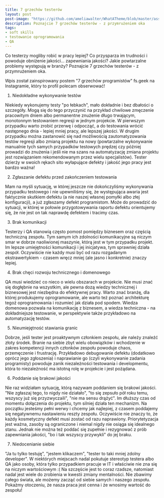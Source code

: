 ```yaml
---
title: 7 grzechów testerów
layout: post
post-image: "https://github.com/ameliawalter/WhatATheme/blob/master/assets/images/7%20grzech%C3%B3w%20.png?raw=true"
description: Poznajcie 7 grzechów testerów - z przymrużeniem oka
tags:
- soft skills
- testowanie oprogramowania
- QA
---
```


Co testerzy mogliby robić w pracy lepiej? Co przysparza im trudności i powoduje obniżenie jakości... zapewniania jakości? Jakie powtarzalne problemy występują w branży? Poznajcie 7 grzechów testerów - z przymrużeniem oka.

Wpis został zainspirowany postem "7 grzechów programistów" fs.geek na Instagramie, który to profil polecam obserwować!

1. Niedokładne wykonywanie testów

  Niekiedy wykonujemy testy "po łebkach", mało dokładnie i bez dbałości o szczegóły. Mogą się do tego przyczynić na przykład chwilowe zmęczenie pracowitym dniem albo permanentne znużenie długo trwającym, monotonnym       testowaniem regresji w jednym projekcie. W pierwszym przypadku warto zrobić przerwę i odpocząć, a do testowania wrócić następnego dnia - lepiej mniej pracy, ale lepszej jakości. W drugim przypadku można zastanowić się nad możliwością zautomatyzowania testów regresji albo zmianą projektu na nowy (powtarzalne wykonywanie manualnie tych samych przypadków testowych prędzej czy później prowadzi do znużenia i jeśli nie ma szans na automatyzację zmiana projektu jest rozwiązaniem rekomendowanym przez wielu specjalistów). Tester dzierży w swoich rękach sito wyłapujące defekty i jakość jego pracy jest bardzo ważna!

2. Zgłaszanie defektu przed zakończeniem testowania

  Mam na myśli sytuację, w której jeszcze nie dokończyliśmy wykonywania przypadku testowego i nie upewniliśmy się, że występująca awaria jest faktycznie skutkiem defektu (a nie naszej własnej pomyłki albo złej konfiguracji), a już zgłaszamy defekt programistom. Może do prowadzić do sytuacji, w której w połowie przygotowywania raportu defektu orientujemy się, że nie jest on tak naprawdę defektem i tracimy czas.

3. Brak komunikacji

  Testerzy i QA stanowią często pomost pomiędzy biznesem oraz częścią techniczną zespołu. Tym samym ich zdolności komunikacyjne są niczym smar w dobrze naoliwionej maszynie, którą jest w tym przypadku projekt. Im lepsze umiejętności komunikacji i jej inicjatywa, tym sprawniej działa zespół. Oczywiście nie każdy musi być od razu rozgadanym ekstrawertykiem - czasem wręcz mniej (ale jasno i konkretnie) znaczy lepiej.

4. Brak chęci rozwoju technicznego i domenowego

  QA musi wiedzieć co nieco o wielu obszarach w projekcie. Nie musi znać się dogłębnie na wszystkim, ale pewna dozą wiedzy technicznej i biznesowej jest niezbędna do efektywnej pracy. Warto znać branżę, dla której produkujemy oprogramowanie, ale warto też poznać architekturę tegoż oprogramowania i rozumieć jak działa pod spodem. Wiedza domenowa pozwala na komunikację z biznesem, a wiedza techniczna - na dokładniejsze testowanie, w perspektywie także przykładowo na automatyzację testów.

5. Nieumiejętność stawiania granic

  Dobrze, jeśli tester jest proaktywnym członkiem zespołu, ale należy znaleźć złoty środek. Branie na siebie zbyt wielu obowiązków i wchodzenie w zakres kompetencji innych członków zespołu powoduje chaos, przemęczenie i frustrację. Przykładowo debugowanie defektu (dodatkowo oprócz jego zgłoszenia) i naprawianie go (czyli wykonywanie zadania programisty) powoduje zanik niezależności testowania i developmentu, która to niezależność ma istotną rolę w projekcie i jest pożądana.

6. Poddanie się brakowi jakości

  Nie raz widziałam sytuację, którą nazywam poddaniem się brakowi jakości. "Nie zgłaszaj tego, to nigdy nie działało", "to się zepsuło pół roku temu, wszyscy już się przyzwyczaili", "nie ma sensu drążyć". Im dłuższy czas od momentu dołączenia do projektu, tym silniej działa ten mechanizm. Na początku jesteśmy pełni werwy i chcemy jak najlepiej, z czasem poddajemy się negatywnemu nastawieniu reszty zespołu. Oczywiście nie znaczy to, że każdy kosmetyczny defekt musi zostać od razu naprawiony. Priorytetyzacja jest ważna, zasoby są ograniczone i niemal nigdy nie osiąga się idealnego stanu. Jednak nie można też poddać się zupełnie i rezygnować z prób zapewniania jakości, "bo i tak wszyscy przywykli" do jej braku.

7. Niedocenianie siebie

  "Ja tu tylko testuję", "jestem klikaczem", "tester to taki mniej zdolny developer". W niektórych miejscach nadal pokutuje stereotyp testera albo QA jako osoby, która tylko przypadkiem pracuje w IT i właściwie nie zna się na niczym wartościowym :( Na szczęście jest to coraz rzadsze, natomiast nadal jest wiele do zrobienia w kwestii zmiany mentalności. Nie zbawimy całego świata, ale możemy zacząć od siebie samych i naszego zespołu. Pokażmy otoczeniu, że nasza praca jest cenna i że wnosimy wartość do zespołu!

